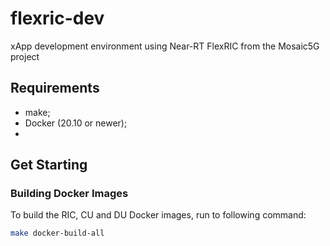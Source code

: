 # flexric-dev
xApp development environment using Near-RT FlexRIC from the Mosaic5G project


## Requirements

- make;
- Docker (20.10 or newer);
-

## Get Starting

### Building Docker Images
To build the RIC, CU and DU Docker images, run to following command:

```sh
make docker-build-all
```
